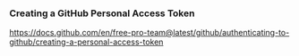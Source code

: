 ### Creating a GitHub Personal Access Token
https://docs.github.com/en/free-pro-team@latest/github/authenticating-to-github/creating-a-personal-access-token
